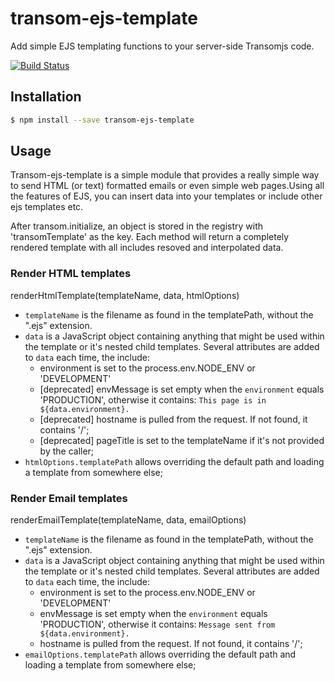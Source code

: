 # transom-ejs-template
Add simple EJS templating functions to your server-side Transomjs code.

[![Build Status](https://travis-ci.org/transomjs/transom-smtp.svg?branch=master)](https://travis-ci.org/transomjs/transom-ejs-template)


## Installation
```bash
$ npm install --save transom-ejs-template
```

## Usage
Transom-ejs-template is a simple module that provides a really simple way to send HTML (or text) formatted emails or even simple web pages.Using all the features of EJS, you can insert data into your templates or include other ejs templates etc.

After transom.initialize, an object is stored in the registry with 'transomTemplate' as the key. Each method will return a completely rendered template with all includes resoved and interpolated data.

### Render HTML templates
renderHtmlTemplate(templateName, data, htmlOptions)
* `templateName` is the filename as found in the templatePath, without the ".ejs" extension. 
* `data` is a JavaScript object containing anything that might be used within the template or it's nested child templates. Several attributes are added to `data` each time, the include:
    * environment is set to the process.env.NODE_ENV or 'DEVELOPMENT'
    * [deprecated] envMessage is set empty when the `environment` equals 'PRODUCTION', otherwise it contains: `This page is in ${data.environment}.`
    * [deprecated] hostname is pulled from the request. If not found, it contains '/';
    * [deprecated] pageTitle is set to the templateName if it's not provided by the caller;
* `htmlOptions.templatePath` allows overriding the default path and loading a template from somewhere else;

### Render Email templates
renderEmailTemplate(templateName, data, emailOptions)
* `templateName` is the filename as found in the templatePath, without the ".ejs" extension. 
* `data` is a JavaScript object containing anything that might be used within the template or it's nested child templates. Several attributes are added to `data` each time, the include:
    * environment is set to the process.env.NODE_ENV or 'DEVELOPMENT'
    * envMessage is set empty when the `environment` equals 'PRODUCTION', otherwise it contains: `Message sent from ${data.environment}.`
    * hostname is pulled from the request. If not found, it contains '/';
* `emailOptions.templatePath` allows overriding the default path and loading a template from somewhere else;


